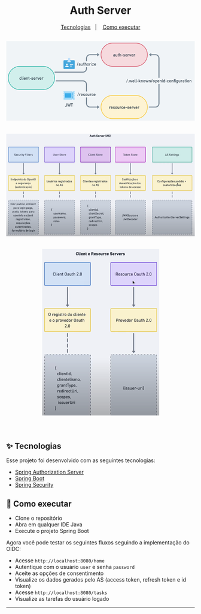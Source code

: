 <h1 align="center">
  Auth Server
</h1>

<p align="center">
  <a href="#-tecnologias">Tecnologias</a>&nbsp;&nbsp;&nbsp;|&nbsp;&nbsp;&nbsp;
  <a href="#-como-executar">Como executar</a>
</p>


<h2 align="center">
  <img alt="architecture" title="architecture" src="doc/architecture.png" />
</h2>

<h2 align="center">
  <img alt="auth-server" title="auth-server" src="doc/auth-server.png" />
</h2>

<h2 align="center">
  <img alt="client-and-resource-servers" title="client-and-resource-servers" src="doc/client-and-resource-servers.png" />
</h2>
<br>

## ✨ Tecnologias

Esse projeto foi desenvolvido com as seguintes tecnologias:

- [Spring Authorization Server](https://spring.io/projects/spring-authorization-server)
- [Spring Boot](https://spring.io/projects/spring-boot)
- [Spring Security](https://spring.io/projects/spring-security)


## 🚀 Como executar

- Clone o repositório
- Abra em qualquer IDE Java
- Execute o projeto Spring Boot

Agora você pode testar os seguintes fluxos seguindo a implementação do OIDC:

- Acesse `http://localhost:8080/home`
- Autentique com o usuário `user` e senha `password`
- Aceite as opções de consentimento
- Visualize os dados gerados pelo AS (access token, refresh token e id token)
- Acesse `http://localhost:8080/tasks`
- Visualize as tarefas do usuário logado

---